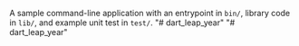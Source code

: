 A sample command-line application with an entrypoint in `bin/`, library code
in `lib/`, and example unit test in `test/`.
"# dart_leap_year" 
"# dart_leap_year" 
